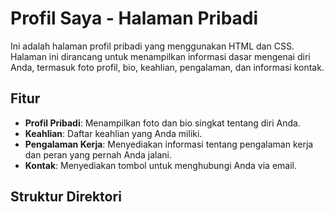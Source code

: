 # Profil Saya - Halaman Pribadi

Ini adalah halaman profil pribadi yang menggunakan HTML dan CSS. Halaman ini dirancang untuk menampilkan informasi dasar mengenai diri Anda, termasuk foto profil, bio, keahlian, pengalaman, dan informasi kontak.

## Fitur
- **Profil Pribadi**: Menampilkan foto dan bio singkat tentang diri Anda.
- **Keahlian**: Daftar keahlian yang Anda miliki.
- **Pengalaman Kerja**: Menyediakan informasi tentang pengalaman kerja dan peran yang pernah Anda jalani.
- **Kontak**: Menyediakan tombol untuk menghubungi Anda via email.

## Struktur Direktori